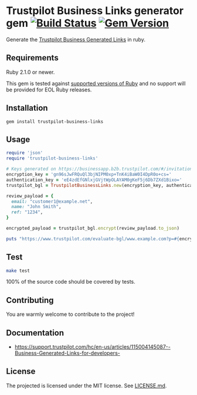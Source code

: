 # Trustpilot Business Links generator gem [![Build Status](https://travis-ci.org/trainline-eu/trustpilot-business-links.svg?branch=master)](https://travis-ci.org/trainline-eu/trustpilot-business-links) [![Gem Version](https://badge.fury.io/rb/trustpilot-business-links.svg)](http://badge.fury.io/rb/trustpilot-business-links)

Generate the [Trustpilot Business Generated Links](https://support.trustpilot.com/hc/en-us/articles/115002337108-Trustpilot-s-Business-Generated-Links-) in ruby.

## Requirements
Ruby 2.1.0 or newer.

This gem is tested against [supported versions of Ruby](https://www.ruby-lang.org/en/downloads/branches/) and no support will be provided for EOL Ruby releases.

## Installation
`gem install trustpilot-business-links`

## Usage
~~~ruby
require 'json'
require 'trustpilot-business-links'

# Keys generated on https://businessapp.b2b.trustpilot.com/#/invitations/business-generated-links
encryption_key = 'gn96sJwFRQuQl3bjNIPM0xp+TnK4iBaW0I4DpR0o+cs='
authentication_key = 'eE4zdEfGNlxjGVjtWpOLAYAM0gKeF5j6Db7ZXd1Bixo='
trustpilot_bgl = TrustpilotBusinessLinks.new(encryption_key, authentication_key)

review_payload = {
  email: "customer1@example.net",
  name: "John Smith",
  ref: "1234",
}

encrypted_payload = trustpilot_bgl.encrypt(review_payload.to_json)

puts "https://www.trustpilot.com/evaluate-bgl/www.example.com?p=#{encrypted_payload}"
~~~

## Test
~~~bash
make test
~~~

100% of the source code should be covered by tests.

## Contributing
You are warmly welcome to contribute to the project!

## Documentation
* https://support.trustpilot.com/hc/en-us/articles/115004145087--Business-Generated-Links-for-developers-

## License
The projected is licensed under the MIT license. See [LICENSE.md](LICENSE.md).
